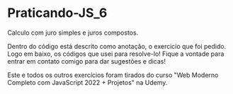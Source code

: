 # Praticando-JS_6
Calculo com juro simples e juros compostos.

Dentro do código está descrito como anotação, o exercicio que foi pedido. Logo em baixo,
os códigos que usei para resolve-lo! Fique a vontade para entrar em contato comigo para
dar sugestões e dicas!

Este e todos os outros exercícios foram tirados do curso "Web Moderno Completo com
JavaScript 2022 + Projetos" na Udemy.
